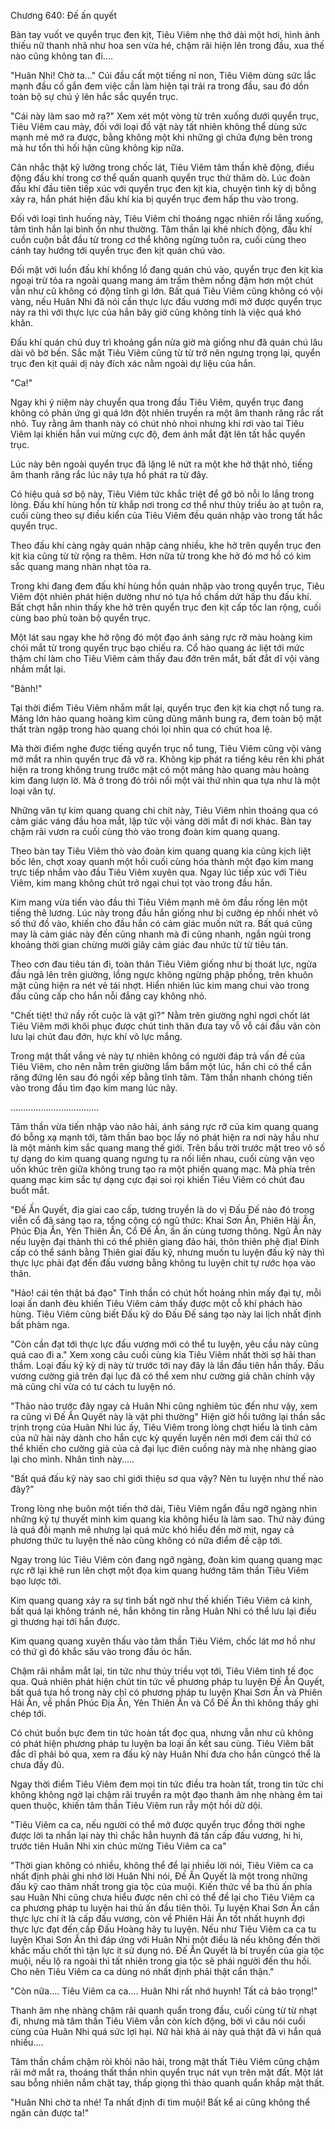




Chương 640: Đế ấn quyết


Bàn tay vuốt ve quyển trục đen kịt, Tiêu Viêm nhẹ thở dài một hơi, hình ảnh thiếu nữ thanh nhã như hoa sen vừa hé, chậm rãi hiện lên trong đầu, xua thế nào cũng không tan đi....

"Huân Nhi! Chờ ta..." Cúi đầu cất một tiếng nỉ non, Tiêu Viêm dùng sức lắc mạnh đầu cố gắn đem việc cần làm hiện tại trải ra trong đầu, sau đó dồn toàn bộ sự chú ý lên hắc sắc quyển trục.

"Cái này làm sao mở ra?" Xem xét một vòng từ trên xuống dưới quyển trục, Tiêu Viêm cau mày, đối với loại đồ vật này tất nhiên không thể dùng sức mạnh mẻ mở ra được, bằng không một khi những gì chứa đựng bên trong mà hư tổn thì hối hận cũng không kịp nữa.

Cân nhắc thật kỹ lưỡng trong chốc lát, Tiêu Viêm tâm thần khẽ động, điều động đấu khí trong cơ thể quấn quanh quyển trục thử thăm dò. Lúc đoàn đấu khí đầu tiên tiếp xúc với quyển trục đen kịt kia, chuyện tình kỳ dị bỗng xảy ra, hắn phát hiện đấu khí kia bị quyển trục đem hấp thu vào trong.

Đối với loại tình huống này, Tiêu Viêm chỉ thoáng ngạc nhiên rồi lắng xuống, tâm tình hắn lại bình ổn như thường. Tâm thần lại khẽ nhích động, đấu khí cuồn cuộn bắt đầu từ trong cơ thể không ngừng tuôn ra, cuối cùng theo cánh tay hướng tới quyển trục đen kịt quán chú vào.

Đối mặt với luồn đấu khí khổng lồ đang quán chú vào, quyển trục đen kịt kia ngoại trừ tỏa ra ngoài quang mang ám trầm thêm nồng đậm hơn một chút vẫn như cũ không có động tĩnh gì lớn. Bất quá Tiêu Viêm cũng không có vội vàng, nếu Huân Nhi đã nói cần thực lực đấu vương mới mở được quyển trục này ra thì với thực lực của hắn bây giờ cũng không tính là việc quá khó khăn.

Đấu khí quán chú duy trì khoảng gần nửa giờ mà giống như đã quán chú lâu dài vô bờ bến. Sắc mặt Tiêu Viêm cũng từ từ trở nên ngưng trọng lại, quyển trục đen kịt quái dị này đích xác nằm ngoài dự liệu của hắn.

"Ca!"

Ngay khi ý niệm này chuyển qua trong đầu Tiêu Viêm, quyển trục đang không có phản ứng gì quá lớn đột nhiên truyền ra một âm thanh răng rắc rất nhỏ. Tuy rằng âm thanh này có chút nhỏ nhoi nhưng khi rơi vào tai Tiêu Viêm lại khiến hắn vui mừng cực độ, đem ánh mắt đặt lên tất hắc quyển trục.

Lúc này bên ngoài quyển trục đã lặng lẽ nứt ra một khe hở thật nhỏ, tiếng âm thanh răng rắc lúc nãy tựa hồ phát ra từ đây.

Có hiệu quả sơ bộ này, Tiêu Viêm tức khắc triệt để gỡ bỏ nỗi lo lắng trong lòng. Đấu khí hùng hồn từ khắp nơi trong cơ thể như thủy triều ào ạt tuôn ra, cuối cùng theo sự điều kiển của Tiêu Viêm đều quán nhập vào trong tất hắc quyển trục.

Theo đấu khí càng ngày quán nhập càng nhiều, khe hở trên quyển trục đen kịt kia cũng từ từ rộng ra thêm. Hơn nữa từ trong khe hở đó mơ hồ có kim sắc quang mang nhàn nhạt tỏa ra.

Trong khi đang đem đấu khí hùng hồn quán nhập vào trong quyển trục, Tiêu Viêm đột nhiên phát hiện dường như nó tựa hồ chấm dứt hấp thu đấu khí. Bất chợt hắn nhìn thấy khe hở trên quyển trục đen kịt cấp tốc lan rộng, cuối cùng bao phủ toàn bộ quyển trục.

Một lát sau ngay khe hở rộng đó một đạo ánh sáng rực rỡ màu hoàng kim chói mắt từ trong quyển trục bạo chiếu ra. Cổ hào quang ác liệt tới mức thậm chí làm cho Tiêu Viêm cảm thấy đau đớn trên mắt, bất đắt dĩ vội vàng nhắm mắt lại.

"Bành!"

Tại thời điểm Tiêu Viêm nhắm mắt lại, quyển trục đen kịt kia chợt nổ tung ra. Mảng lớn hào quang hoàng kim cũng dũng mãnh bung ra, đem toàn bộ mật thất tràn ngập trong hào quang chói lọi nhìn qua có chút hoa lệ.

Mà thời điểm nghe được tiếng quyển trục nổ tung, Tiêu Viêm cũng vội vàng mở mắt ra nhìn quyển trục đã vỡ ra. Không kịp phát ra tiếng kêu rên khi phát hiện ra trong không trung trước mặt có một mảng hào quang màu hoàng kim đang lượn lờ. Mà ở trong đó trôi nổi một vài thứ nhìn qua tựa như là một loại văn tự.

Những văn tự kim quang quang chi chít này, Tiêu Viêm nhìn thoáng qua có cảm giác váng đầu hoa mắt, lập tức vội vàng dời mắt đi nơi khác. Bàn tay chậm rãi vươn ra cuối cùng thò vào trong đoàn kim quang quang.

Theo bàn tay Tiêu Viêm thò vào đoàn kim quang quang kia cũng kịch liệt bốc lên, chợt xoay quanh một hồi cuối cùng hóa thành một đạo kim mang trực tiếp nhắm vào đầu Tiêu Viêm xuyên qua. Ngay lúc tiếp xúc với Tiêu Viêm, kim mang không chút trở ngại chui tọt vào trong đầu hắn.

Kim mang vừa tiến vào đầu thì Tiêu Viêm mạnh mẽ ôm đầu rống lên một tiếng thê lương. Lúc này trong đầu hắn giống như bị cưỡng ép nhồi nhét vô số thứ đồ vào, khiến cho đầu hắn có cảm giác muốn nứt ra. Bất quá cũng may là cảm giác này đến cũng nhanh mà đi cũng nhanh, ngắn ngủi trong khoảng thời gian chừng mười giây cảm giác đau nhức từ từ tiêu tán.

Theo cơn đau tiêu tán đi, toàn thân Tiêu Viêm giống như bị thoát lực, ngửa đầu ngã lên trên giường, lồng ngực không ngừng phập phồng, trên khuôn mặt cũng hiện ra nét vẻ tái nhợt. Hiển nhiên lúc kim mang chui vào trong đầu cũng cấp cho hắn nỗi đắng cay không nhỏ.

"Chết tiệt! thứ nầy rốt cuộc là vật gì?" Nằm trên giường nghỉ ngơi chốt lát Tiêu Viêm mới khôi phục được chút tinh thân đưa tay vỗ vỗ cái đầu vãn còn lưu lại chút đau đớn, hực khí vô lực mắng.

Trong mật thất vắng vẻ này tự nhiên không có người đáp trả vấn đề của Tiêu Viêm, cho nên nằm trên giường lẩm bẩm một lúc, hắn chỉ có thể cắn răng đứng lên sau đó ngồi xếp bằng tĩnh tâm. Tâm thần nhanh chóng tiến vào trong đầu tìm đạo kim mang lúc nãy.

...................................

Tâm thần vừa tiến nhập vào não hải, ánh sáng rực rỡ của kim quang quang đó bỗng xạ mạnh tới, tâm thần bao bọc lấy nó phát hiện ra nơi này hầu như là một mảnh kim sắc quang mang thế giới. Trên bầu trời trước mặt treo vô số tự dạng do kim quang quang ngưng tụ ra nối liền nhau, cuối cùng vặn vẹo uốn khúc trên giữa không trung tạo ra một phiến quang mạc. Mà phía trên quang mạc kim sắc tự dạng cực đại soi rọi khiến Tiêu Viêm có chút đau buốt mắt.

"Đế Ấn Quyết, địa giai cao cấp, tương truyền là do vị Đấu Đế nào đó trong viễn cổ đã sáng tạo ra, tổng cộng có ngũ thức: Khai Sơn Ấn, Phiên Hải Ấn, Phúc Địa Ấn, Yên Thiên Ấn, Cổ Đế Ấn, ấn ấn cùng tương thông. Ngũ Ấn này nếu luyện đại thành thì có thể phiên giang đảo hải, thôn thiên phệ địa! Đỉnh cấp có thể sánh bằng Thiên giai đấu kỹ, nhưng muốn tu luyện đấu kỹ này thì thực lực phải đạt đến đấu vương bằng không tu luyện chit tự rước họa vào thân.

"Hảo! cái tên thật bá đạo" Tinh thần có chút hốt hoảng nhìn mấy đại tự, mỗi loại ấn danh đèu khiến Tiêu Viêm cảm thấy được một cỗ khí phách hào hùng. Tiêu Viêm cũng biết Đấu kỹ do Đấu Đế sáng tạo này lai lịch nhất định bất phàm nga.

"Còn cần đạt tới thực lực đấu vương mới có thể tu luyện, yêu cầu này cũng quá cao đi a." Xem xong câu cuối cùng kia Tiêu Viêm nhất thời sợ hãi than thầm. Loại đấu kỹ kỳ dị này từ trước tới nay đây là lần đầu tiên hắn thấy. Đấu vương cường giả trên đại lục đã có thể xem như cường giả chân chính vậy mà cũng chỉ vừa có tư cách tu luyện nó.

"Thảo nào trước đây ngay cả Huân Nhi cũng nghiêm túc đến như vậy, xem ra cũng vì Đế Ấn Quyết này là vật phi thường" Hiện giờ hồi tưởng lại thần sắc trịnh trọng của Huân Nhi lúc ấy, Tiêu Viêm trong lòng chợt hiểu là tình cảm của nữ hài này dành cho hắn cực kỳ quyến luyến nên mới đem cái thứ có thể khiến cho cường giả của cả đại lục điên cuồng này mà nhẹ nhàng giao lại cho mình. Nhân tình này.....

"Bất quá đấu kỹ này sao chỉ giới thiệu sơ qua vậy? Nên tu luyện như thế nào đây?"

Trong lòng nhẹ buôn một tiến thở dài, Tiêu Viêm ngẩn đầu ngỡ ngàng nhìn những ký tự thuyết minh kim quang kia không hiểu là làm sao. Thứ này đúng là quá đỗi mạnh mẽ nhưng lại quá mức khó hiểu đến mờ mịt, ngay cả phương thức tu luyện thế nào cũng không có nữa điểm đề cập tới.

Ngay trong lúc Tiêu Viêm còn đang ngỡ ngàng, đoàn kim quang quang mạc rực rỡ lại khẽ run lên chợt một đọa kim quang hướng tâm thần Tiêu Viêm bạo lược tới.

Kim quang quang xảy ra sự tình bất ngờ như thế khiến Tiêu Viêm cả kinh, bất quá lại không tránh né, hắn không tin rằng Huân Nhi có thể lưu lại điều gì thương hại tới hắn được.

Kim quang quang xuyên thấu vào tâm thần Tiêu Viêm, chốc lát mơ hồ như có thứ gì đó khắc său vào trong đầu óc hắn.

Chậm rãi nhắm mắt lại, tin tức như thủy triều vọt tới, Tiêu Viêm tinh tế đọc qua. Quả nhiên phát hiện chút tin tức về phương pháp tu luyện Đế Ấn Quyết, bất quá tựa hồ trong này chỉ có phương pháp tu luyện Khai Sơn Ấn và Phiên Hải Ấn, về phần Phúc Địa Ấn, Yên Thiên Ấn và Cổ Đế Ấn thì không thấy ghi chép tới.

Có chút buồn bực đem tin tức hoàn tất đọc qua, nhưng vẫn như cũ không có phát hiện phương pháp tu luyện ba loại ấn kết sau cùng. Tiêu Viêm bất đắc dĩ phải bỏ qua, xem ra đấu kỹ này Huân Nhi đưa cho hắn cũngcó thể là chưa đầy đủ.

Ngay thời điểm Tiêu Viêm đem mọi tin tức điều tra hoàn tất, trong tin tức chi không không ngờ lại chậm rãi truyền ra một đạo thanh âm nhẹ nhàng êm tai quen thuộc, khiến tâm thần Tiêu Viêm run rẫy một hồi dữ dội.

"Tiêu Viêm ca ca, nếu người có thể mở được quyển trục đồng thời nghe được lời ta nhắn lại này thì chắc hẳn huynh đã tấn cấp đấu vương, hi hi, trước tiên Huân Nhi xin chúc mừng Tiêu Viêm ca ca"

"Thời gian không có nhiều, không thể để lại nhiều lời nói, Tiêu Viêm ca ca nhất định phải ghi nhớ lời Huân Nhi nói, Đế Ấn Quyết là một trong những đấu kỹ cao thâm nhất trong gia tộc của muội. Kiến thức về ba thủ ấn phía sau Huân Nhi cũng chưa hiểu được nên chỉ có thể để lại cho Tiêu Viêm ca ca phương pháp tu luyện hai thủ ấn đầu tiên thôi. Tu luyện Khai Sơn Ấn cần thực lực chí ít là cấp đấu vương, còn về Phiên Hải Ấn tốt nhất huynh đợi thực lực đạt đến cấp Đấu Hoàng hãy tu luyện. Nếu như Tiêu Viêm ca ca tu luyện Khai Sơn Ấn thì đáp ứng với Huân Nhi một điều là nếu không đến thời khắc mấu chốt thì tận lực ít sử dụng nó. Đế Ấn Quyết là bí truyền của gia tộc muội, nếu lộ ra ngoài thì tất nhiên trong gia tộc sẽ phái người đến thu hồi. Cho nên Tiêu Viêm ca ca dùng nó nhất định phải thật cẩn thận."

"Còn nữa.... Tiêu Viêm ca ca.... Huân Nhi rất nhớ huynh! Tất cả bảo trọng!"

Thanh âm nhẹ nhàng chậm rãi quanh quẩn trong đầu, cuối cùng từ từ nhạt đi, nhưng mà tâm thần Tiêu Viêm vẫn còn kích động, bởi vì câu nói cuối cùng của Huân Nhi quá sức lợi hại. Nữ hài khả ái này quả thật đã vì hắn quá nhiều....

Tâm thần chầm chậm ròi khỏi não hải, trong mật thất Tiêu Viêm cũng chậm rãi mở mắt ra, thoáng thất thần nhìn quyển trục nát vụn trên mặt đất. Một lát sau bỗng nhiên nắm chặt tay, thấp giọng thì thào quanh quẩn khắp mật thất.

"Huân Nhi chờ ta nhé! Ta nhất định đi tìm muội! Bất kể ai cũng không thể ngăn cản được ta!"




